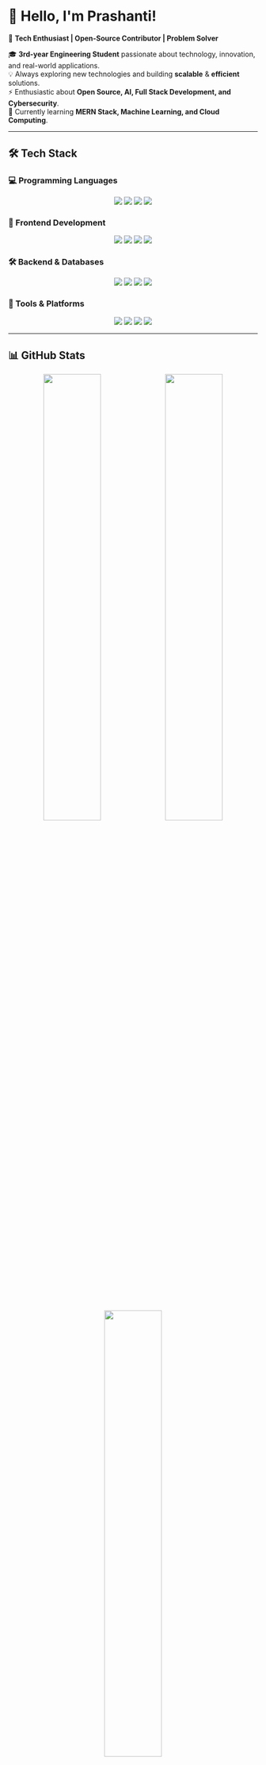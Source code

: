 # 👋 Hello, I'm Prashanti!  

🚀 **Tech Enthusiast | Open-Source Contributor | Problem Solver**  

🎓 **3rd-year Engineering Student** passionate about technology, innovation, and real-world applications.  
💡 Always exploring new technologies and building **scalable** & **efficient** solutions.  
⚡ Enthusiastic about **Open Source, AI, Full Stack Development, and Cybersecurity**.  
📌 Currently learning **MERN Stack, Machine Learning, and Cloud Computing**.  

---

## 🛠️ Tech Stack  

### 💻 Programming Languages  
<p align="center">
  <img src="https://img.icons8.com/color/48/000000/java-coffee-cup-logo.png"/>
  <img src="https://img.icons8.com/color/48/000000/python.png"/>
  <img src="https://img.icons8.com/color/48/000000/javascript--v1.png"/>
  <img src="https://img.icons8.com/color/48/000000/c-programming.png"/>
</p>

### 🎨 Frontend Development  
<p align="center">
  <img src="https://img.icons8.com/color/48/000000/html-5--v1.png"/>
  <img src="https://img.icons8.com/color/48/000000/css3.png"/>
  <img src="https://img.icons8.com/officel/48/000000/react.png"/>
  <img src="https://img.icons8.com/color/48/000000/tailwind_css.png"/>
</p>

### 🛠️ Backend & Databases  
<p align="center">
  <img src="https://img.icons8.com/color/48/000000/nodejs.png"/>
  <img src="https://img.icons8.com/fluency/48/000000/express-js.png"/>
  <img src="https://img.icons8.com/color/48/000000/mysql-logo.png"/>
  <img src="https://img.icons8.com/color/48/000000/mongodb.png"/>
</p>

### 🔧 Tools & Platforms  
<p align="center">
  <img src="https://img.icons8.com/color/48/000000/git.png"/>
  <img src="https://img.icons8.com/dusk/48/000000/postman-api.png"/>
  <img src="https://img.icons8.com/color/48/000000/uipath.png"/>
  <img src="https://img.icons8.com/color/48/000000/ibm.png"/>
</p>

---

## 📊 GitHub Stats  
<p align="center">
  <img src="https://github-readme-stats.vercel.app/api?username=your-github-username&show_icons=true&theme=tokyonight" width="48%"/>
  <img src="https://github-readme-streak-stats.herokuapp.com/?user=your-github-username&theme=tokyonight" width="48%"/>
</p>
<p align="center">
  <img src="https://github-readme-stats.vercel.app/api/top-langs/?username=your-github-username&layout=compact&theme=tokyonight" width="48%"/>
</p>

---

## 🌐 Connect with Me  
<p align="center">
  <a href="https://www.linkedin.com/in/your-username" target="_blank">
    <img src="https://img.shields.io/badge/LinkedIn-%230077B5.svg?style=for-the-badge&logo=linkedin&logoColor=white"/>
  </a>
  <a href="https://github.com/your-username" target="_blank">
    <img src="https://img.shields.io/badge/GitHub-%2312100E.svg?style=for-the-badge&logo=github&logoColor=white"/>
  </a>
  <a href="https://www.codechef.com/users/your-username" target="_blank">
    <img src="https://img.shields.io/badge/CodeChef-%230A0A0A.svg?style=for-the-badge&logo=codechef&logoColor=white"/>
  </a>
  <a href="https://leetcode.com/your-username" target="_blank">
    <img src="https://img.shields.io/badge/LeetCode-%23FFA116.svg?style=for-the-badge&logo=leetcode&logoColor=black"/>
  </a>
  <a href="https://auth.geeksforgeeks.org/user/your-username" target="_blank">
    <img src="https://img.shields.io/badge/GeeksforGeeks-%23107C10.svg?style=for-the-badge&logo=geeksforgeeks&logoColor=white"/>
  </a>
</p>
